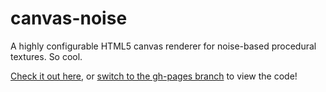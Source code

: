 canvas-noise
============

A highly configurable HTML5 canvas renderer for noise-based procedural textures. So cool.

<a href="http://lencinhaus.github.com/canvas-noise" target="_blank" title="Canvas Noise App">Check it out here</a>, or <a href="tree/gh-pages">switch to the gh-pages branch</a> to view the code!